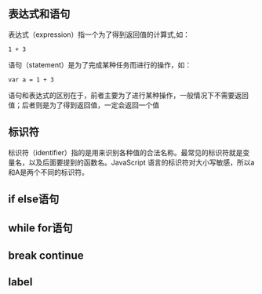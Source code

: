 ## 表达式和语句
表达式（expression）指一个为了得到返回值的计算式,如：

`1 + 3`

语句（statement）是为了完成某种任务而进行的操作，如：

`var a = 1 + 3`

语句和表达式的区别在于，前者主要为了进行某种操作，一般情况下不需要返回值；后者则是为了得到返回值，一定会返回一个值
## 标识符
标识符（identifier）指的是用来识别各种值的合法名称。最常见的标识符就是变量名，以及后面要提到的函数名。JavaScript 语言的标识符对大小写敏感，所以a和A是两个不同的标识符。
## if else语句
## while for语句
## break continue
## label
